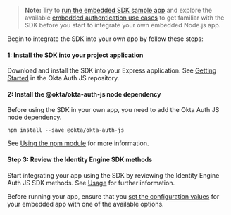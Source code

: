 > **Note:** Try to [run the embedded SDK sample app](/docs/guides/oie-embedded-common-run-samples/nodejs/main/#run-the-embedded-sdk-sample-app) and explore the available [embedded authentication use cases](/docs/guides/oie-embedded-sdk-use-case-basic-sign-in/nodejs/main/) to get familiar with the SDK before you start to integrate your own embedded Node.js app.

Begin to integrate the SDK into your own app by follow these steps:

#### 1: Install the SDK into your project application

Download and install the SDK into your Express application. See [Getting Started](https://github.com/okta/okta-auth-js#getting-started) in the Okta Auth JS repository.

#### 2: Install the @okta/okta-auth-js node dependency

Before using the SDK in your own app, you need to add the Okta Auth JS node dependency.

```console
npm install --save @okta/okta-auth-js
```

See [Using the npm module](https://github.com/okta/okta-auth-js#using-the-npm-module) for more information.

#### Step 3: Review the Identity Engine SDK methods

Start integrating your app using the SDK by reviewing the Identity Engine Auth JS SDK methods. See [Usage](https://github.com/okta/okta-auth-js/blob/master/docs/idx.md#usage) for further information.

Before running your app, ensure that you [set the configuration values](#set-the-configuration-values) for your embedded app with one of the available options.
